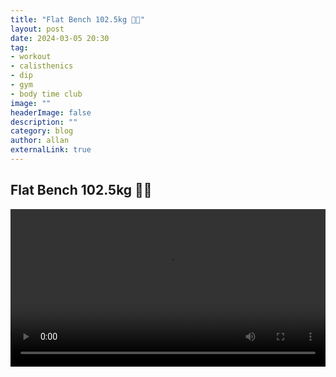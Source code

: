 ```yaml
---
title: "Flat Bench 102.5kg 🏋🏽"
layout: post
date: 2024-03-05 20:30
tag: 
- workout
- calisthenics
- dip
- gym
- body time club
image: ""
headerImage: false
description: ""
category: blog
author: allan
externalLink: true
---
```


## Flat Bench 102.5kg 🏋🏽

<div>
    <video class="fullscreen fill" width="100%" autoplay loop controls >
    <source src="https://github.com/Allan-Nava/Allan-Nava.github.io/raw/master/assets/video/IMG_4372.MOV" type="video/mp4">
    </video>
</div>
